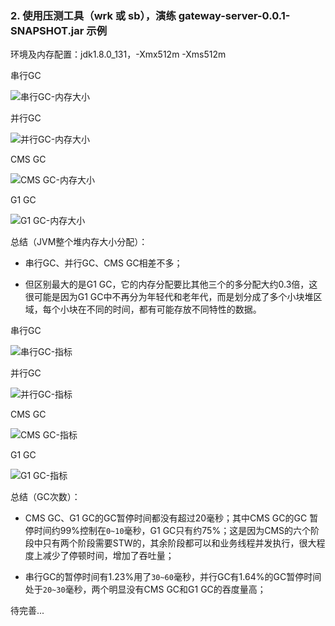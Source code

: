 ### 2. 使用压测工具（wrk 或 sb），演练 gateway-server-0.0.1-SNAPSHOT.jar 示例



环境及内存配置：jdk1.8.0_131，-Xmx512m -Xms512m

 

串行GC

![串行GC-内存大小](https://github.com/J-doIt/geektime_java_tc/blob/main/resources/week02/img/SerGC-1.jpg)



并行GC

![并行GC-内存大小](https://github.com/J-doIt/geektime_java_tc/blob/main/resources/week02/img/ParGC-1.jpg)


CMS GC

![CMS GC-内存大小](https://github.com/J-doIt/geektime_java_tc/blob/main/resources/week02/img/CMSGC-1.jpg) 

G1 GC

![G1 GC-内存大小](https://github.com/J-doIt/geektime_java_tc/blob/main/resources/week02/img/G1GC-1.jpg) 

 

总结（JVM整个堆内存大小分配）：

- 串行GC、并行GC、CMS GC相差不多；


- 但区别最大的是G1 GC，它的内存分配要比其他三个的多分配大约0.3倍，这很可能是因为G1 GC中不再分为年轻代和老年代，而是划分成了多个小块堆区域，每个小块在不同的时间，都有可能存放不同特性的数据。








串行GC

![串行GC-指标](https://github.com/J-doIt/geektime_java_tc/blob/main/resources/week02/img/SerGC-2.jpg) 

并行GC

![并行GC-指标](https://github.com/J-doIt/geektime_java_tc/blob/main/resources/week02/img/ParGC-2.jpg) 

CMS GC

![CMS GC-指标](https://github.com/J-doIt/geektime_java_tc/blob/main/resources/week02/img/CMSGC-2.jpg) 

G1 GC

![G1 GC-指标](https://github.com/J-doIt/geektime_java_tc/blob/main/resources/week02/img/G1GC-2.jpg) 



总结（GC次数）：

- CMS GC、G1 GC的GC暂停时间都没有超过20毫秒；其中CMS GC的GC 暂停时间约99%控制在`0~10`毫秒，G1 GC只有约75%；这是因为CMS的六个阶段中只有两个阶段需要STW的，其余阶段都可以和业务线程并发执行，很大程度上减少了停顿时间，增加了吞吐量；


- 串行GC的暂停时间有1.23%用了`30~60`毫秒，并行GC有1.64%的GC暂停时间处于`20~30`毫秒，两个明显没有CMS GC和G1 GC的吞度量高；










待完善...

